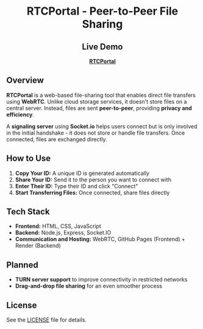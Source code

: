 <div align="center">

# RTCPortal - Peer-to-Peer File Sharing

## Live Demo  
**[RTCPortal](https://dpxa.github.io/RTCPortal/)**

</div>

## Overview  

**RTCPortal** is a web-based file-sharing tool that enables direct file transfers using **WebRTC**. Unlike cloud storage services, it doesn't store files on a central server. Instead, files are sent **peer-to-peer**, providing **privacy and efficiency**.  

A **signaling server** using **Socket.io** helps users connect but is only involved in the initial handshake - it does not store or handle file transfers. Once connected, files are exchanged directly.

## How to Use  
1. **Copy Your ID:** A unique ID is generated automatically  
2. **Share Your ID:** Send it to the person you want to connect with  
3. **Enter Their ID:** Type their ID and click "Connect"  
4. **Start Transferring Files:** Once connected, share files directly  

## Tech Stack  
- **Frontend:** HTML, CSS, JavaScript  
- **Backend:** Node.js, Express, Socket.IO  
- **Communication and Hosting:** WebRTC, GitHub Pages (Frontend) + Render (Backend)  

## Planned  
- **TURN server support** to improve connectivity in restricted networks  
- **Drag-and-drop file sharing** for an even smoother process  

## License  
See the [LICENSE](LICENSE) file for details.  
